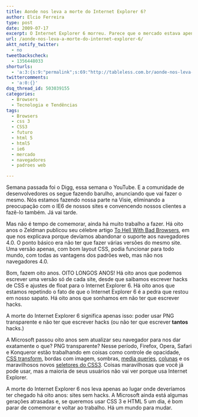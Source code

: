 ```yaml
---
title: Aonde nos leva a morte do Internet Explorer 6?
author: Elcio Ferreira
type: post
date: 2009-07-17
excerpt: O Internet Explorer 6 morreu. Parece que o mercado estava apenas aguardando o anúncio de que seus usuários já são em menor número que os da versão 8 para se livrar de uma porção de velho código ruim. O quanto isso nos faz realmente avançar?
url: /aonde-nos-leva-a-morte-do-internet-explorer-6/
aktt_notify_twitter:
  - no
tweetbackscheck:
  - 1356448033
shorturls:
  - 'a:3:{s:9:"permalink";s:69:"http://tableless.com.br/aonde-nos-leva-a-morte-do-internet-explorer-6";s:7:"tinyurl";s:26:"http://tinyurl.com/3jsusv2";s:4:"isgd";s:19:"http://is.gd/uhmiB2";}'
twittercomments:
  - 'a:0:{}'
dsq_thread_id: 503039155
categories:
  - Browsers
  - Tecnologia e Tendências
tags:
  - Browsers
  - css 3
  - CSS3
  - futuro
  - html 5
  - html5
  - ie6
  - mercado
  - navegadores
  - padroes web

---
```

Semana passada foi o Digg, essa semana o YouTube. E a comunidade de desenvolvedores os segue fazendo barulho, anunciando que vai fazer o mesmo. Nós estamos fazendo nossa parte na Visie, eliminando a preocupação com o IE6 de nossos sites e convencendo nossos clientes a fazê-lo também. Já vai tarde.

Mas não é tempo de comemorar, ainda há muito trabalho a fazer. Há oito anos o Zeldman publicou seu célebre artigo [To Hell With Bad Browsers][1], em que nos explicava porque devíamos abandonar o suporte aos navegadores 4.0. O ponto básico era não ter que fazer várias versões do mesmo site. Uma versão apenas, com bom layout CSS, podia funcionar para todo mundo, com todas as vantagens dos padrões web, mas não nos navegadores 4.0.

Bom, fazem oito anos. OITO LONGOS ANOS! Há oito anos que podemos escrever uma versão só de cada site, desde que saibamos escrever hacks de CSS e ajustes de float para o Internet Explorer 6. Há oito anos que estamos repetindo o fato de que o Internet Explorer 6 é a pedra que restou em nosso sapato. Há oito anos que sonhamos em não ter que escrever hacks.

A morte do Internet Explorer 6 significa apenas isso: poder usar PNG transparente e não ter que escrever hacks (ou não ter que escrever **tantos** hacks.)

A Microsoft passou oito anos sem atualizar seu navegador para nos dar exatamente o que? PNG transparente? Nesse período, Firefox, Opera, Safari e Konqueror estão trabalhando em coisas como controle de opacidade, [CSS transform][2], bordas com imagem, sombras, [media queries][3], [colunas][4] e os maravilhosos novos [seletores do CSS3][5]. Coisas maravilhosas que você já pode usar, mas a maioria de seus usuários não vai ver porque usa Internet Explorer.

A morte do Internet Explorer 6 nos leva apenas ao lugar onde deveríamos ter chegado há oito anos: sites sem hacks. A Microsoft ainda está algumas gerações atrasadas e, se queremos usar CSS 3 e HTML 5 um dia, é bom parar de comemorar e voltar ao trabalho. Há um mundo para mudar.

 [1]: http://www.alistapart.com/articles/tohell/
 [2]: http://tableless.com.br/introducao-ao-css-animation
 [3]: http://tableless.com.br/introducao-sobre-media-queries
 [4]: http://tableless.com.br/css3-columns
 [5]: http://tableless.com.br/nth-child